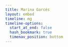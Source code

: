 ```yaml
---
title: Marina Garcés
layout: embed
timeline: mg
timeline-options: 
  start_at_end: false
  hash_bookmark: true
  timenav_position: bottom
---
```

